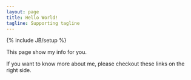 ```yaml
---
layout: page
title: Hello World!
tagline: Supporting tagline
---
```

{% include JB/setup %}

This page show my info for you.


If you want to know more about me, please checkout these links on the right side.
